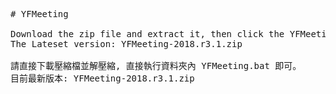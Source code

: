 <pre>
# YFMeeting

Download the zip file and extract it, then click the YFMeeting.bat program to start.
The Lateset version: YFMeeting-2018.r3.1.zip

請直接下載壓縮檔並解壓縮, 直接執行資料夾內 YFMeeting.bat 即可。
目前最新版本: YFMeeting-2018.r3.1.zip
</pre>
